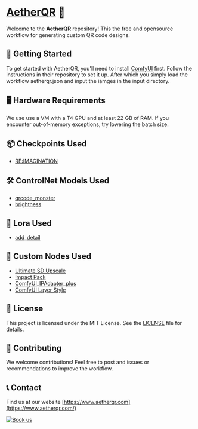 # [AetherQR](https://www.aetherqr.com) 🚀

Welcome to the **AetherQR** repository! This the free and opensource workflow for generating custom QR code designs.

## 🚀 Getting Started

To get started with AetherQR, you'll need to install [ComfyUI](https://github.com/comfyanonymous/ComfyUI) first. Follow the instructions in their repository to set it up. After which you simply load the workflow aetherqr.json and input the iamges in the input directory. 

## 🖥️ Hardware Requirements

We use use a VM with a T4 GPU and at least 22 GB of RAM. If you encounter out-of-memory exceptions, try lowering the batch size.

## 📦 Checkpoints Used

- [RE:IMAGINATION](https://civitai.com/models/271133?modelVersionId=444362)

## 🛠️ ControlNet Models Used

- [qrcode_monster](https://huggingface.co/monster-labs/control_v1p_sd15_qrcode_monster/tree/main/v2)
- [brightness](https://huggingface.co/latentcat/control_v1p_sd15_brightness)

## 🔧 Lora Used

- [add_detail](https://civitai.com/models/58390/detail-tweaker-lora-lora)

## 🧩 Custom Nodes Used

- [Ultimate SD Upscale](https://github.com/ssitu/ComfyUI_UltimateSDUpscale)
- [Impact Pack](https://github.com/ltdrdata/ComfyUI-Impact-Pack)
- [ComfyUI_IPAdapter_plus](https://github.com/cubiq/ComfyUI_IPAdapter_plus)
- [ComfyUI Layer Style](https://github.com/chflame163/ComfyUI_LayerStyle)

## 📜 License

This project is licensed under the MIT License. See the [LICENSE](LICENSE) file for details.

## 🤝 Contributing

We welcome contributions! Feel free to post and issues or recommendations to improve the workflow. 

## 📞 Contact
Find us at our website [https://www.aetherqr.com](https://www.aetherqr.com/)


<a href="https://cal.com/sevask/15-min-meeting"><img alt="Book us" src="https://cal.com/book-with-cal-dark.svg" /></a>

